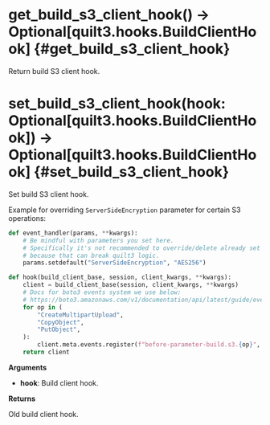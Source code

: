 
# get\_build\_s3\_client\_hook() -> Optional[quilt3.hooks.BuildClientHook]  {#get\_build\_s3\_client\_hook}

Return build S3 client hook.


# set\_build\_s3\_client\_hook(hook: Optional[quilt3.hooks.BuildClientHook]) -> Optional[quilt3.hooks.BuildClientHook]  {#set\_build\_s3\_client\_hook}

Set build S3 client hook.

Example for overriding `ServerSideEncryption` parameter for certain S3 operations:

```python
def event_handler(params, **kwargs):
    # Be mindful with parameters you set here.
    # Specifically it's not recommended to override/delete already set parameters
    # because that can break quilt3 logic.
    params.setdefault("ServerSideEncryption", "AES256")

def hook(build_client_base, session, client_kwargs, **kwargs):
    client = build_client_base(session, client_kwargs, **kwargs)
    # Docs for boto3 events system we use below:
    # https://boto3.amazonaws.com/v1/documentation/api/latest/guide/events.html
    for op in (
        "CreateMultipartUpload",
        "CopyObject",
        "PutObject",
    ):
        client.meta.events.register(f"before-parameter-build.s3.{op}", event_handler)
    return client
```

__Arguments__

* __hook__:  Build client hook.

__Returns__

Old build client hook.

